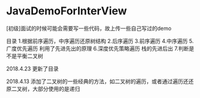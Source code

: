 # JavaDemoForInterView
[初级]面试的时候可能会需要写一些代码，故上传一些自己写过的demo


目录
1.根据前序遍历，中序遍历还原树结构
2.后序遍历
3.前序遍历
4.中序遍历
5.广度优先遍历   利用了先进先出的原理
6.深度优先策略遍历   栈的先进后出
7.判断是不是平衡二叉树

2018.4.23  更新了目录


2018.4.13
添加了二叉树的一些经典的方法，如二叉树的遍历，或者通过遍历还还原二叉树，大部分使用的是递归